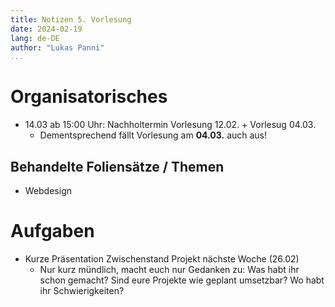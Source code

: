 ```yaml
---
title: Notizen 5. Vorlesung
date: 2024-02-19
lang: de-DE
author: "Lukas Panni"
...
```


# Organisatorisches

- 14.03 ab 15:00 Uhr: Nachholtermin Vorlesung 12.02. + Vorlesug 04.03.
  - Dementsprechend fällt Vorlesung am **04.03.** auch aus!

## Behandelte Foliensätze / Themen

- Webdesign

# Aufgaben

- Kurze Präsentation Zwischenstand Projekt nächste Woche (26.02)
  - Nur kurz mündlich, macht euch nur Gedanken zu: Was habt ihr schon gemacht? Sind eure Projekte wie geplant umsetzbar? Wo habt ihr Schwierigkeiten?


